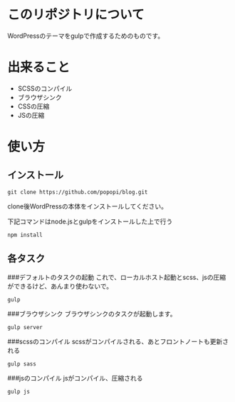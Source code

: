 # このリポジトリについて

WordPressのテーマをgulpで作成するためのものです。

# 出来ること
- SCSSのコンパイル
- ブラウザシンク
- CSSの圧縮
- JSの圧縮

# 使い方

## インストール
```
git clone https://github.com/popopi/blog.git
```
clone後WordPressの本体をインストールしてください。


下記コマンドはnode.jsとgulpをインストールした上で行う
```
npm install
```
## 各タスク

###デフォルトのタスクの起動
これで、ローカルホスト起動とscss、jsの圧縮ができるけど、あんまり使わないで。
```
gulp
```

###ブラウザシンク
ブラウザシンクのタスクが起動します。
```
gulp server
```

###scssのコンパイル
scssがコンパイルされる、あとフロントノートも更新される
```
gulp sass
```

###jsのコンパイル
jsがコンパイル、圧縮される
```
gulp js
```